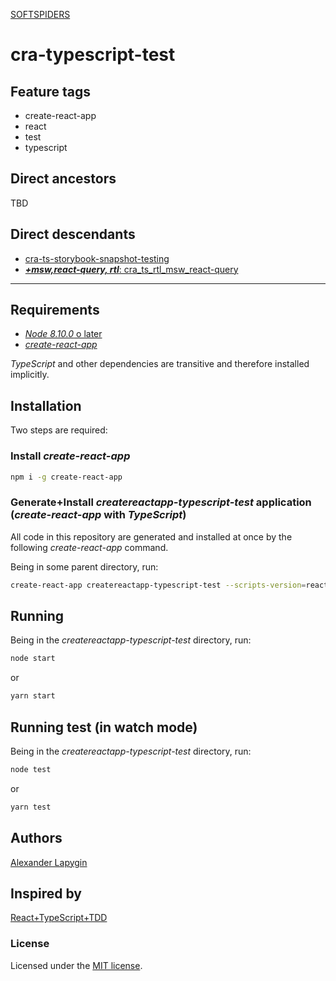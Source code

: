 [SOFTSPIDERS](https://github.com/softspiders/softspiders)

# cra-typescript-test

## Feature tags

- create-react-app
- react
- test
- typescript

## Direct ancestors

TBD

## Direct descendants

- [cra-ts-storybook-snapshot-testing](https://github.com/softspiders/cra-ts-storybook-snapshot-testing)
- [***+msw,react-query, rtl***: cra_ts_rtl_msw_react-query](https://github.com/AlexanderLapygin/cra_ts_rtl_msw_react-query)

---

## Requirements

* [*Node 8.10.0* o later](https://nodejs.org/en/download/package-manager/)
* [*create-react-app*](https://facebook.github.io/create-react-app/)

*TypeScript* and other dependencies are transitive and therefore installed implicitly.

## Installation

Two steps are required:

### Install *create-react-app*

```sh
npm i -g create-react-app
```

### Generate+Install *createreactapp-typescript-test* application (*create-react-app* with *TypeScript*)

All code in this repository are generated and installed at once by the following *create-react-app* command.

Being in some parent directory, run:

```sh
create-react-app createreactapp-typescript-test --scripts-version=react-scripts-ts
```

## Running

Being in the *createreactapp-typescript-test* directory, run:

```sh
node start
```

or

```sh
yarn start
```

## Running test (in watch mode)

Being in the *createreactapp-typescript-test* directory, run:

```sh
node test
```

or

```sh
yarn test
```

## Authors

[Alexander Lapygin](https://github.com/AlexanderLapygin)

## Inspired by

[React+TypeScript+TDD](https://react-typescript-tdd.firebaseapp.com/)

### License

Licensed under the [MIT license](./LICENSE).
